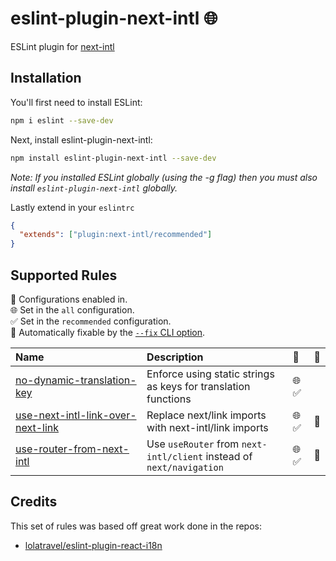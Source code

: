 # eslint-plugin-next-intl 🌐

ESLint plugin for [next-intl](https://github.com/amannn/next-intl)

## Installation

You'll first need to install ESLint:

```bash
npm i eslint --save-dev
```

Next, install eslint-plugin-next-intl:

```bash
npm install eslint-plugin-next-intl --save-dev
```

_Note: If you installed ESLint globally (using the -g flag) then you must also install `eslint-plugin-next-intl` globally._

Lastly extend in your `eslintrc`

```json
{
  "extends": ["plugin:next-intl/recommended"]
}
```

## Supported Rules

<!-- begin auto-generated rules list -->

💼 Configurations enabled in.\
🌐 Set in the `all` configuration.\
✅ Set in the `recommended` configuration.\
🔧 Automatically fixable by the [`--fix` CLI option](https://eslint.org/docs/user-guide/command-line-interface#--fix).

| Name                                                                                 | Description                                                          | 💼   | 🔧 |
| :----------------------------------------------------------------------------------- | :------------------------------------------------------------------- | :--- | :- |
| [no-dynamic-translation-key](docs/rules/no-dynamic-translation-key.md)               | Enforce using static strings as keys for translation functions       | 🌐 ✅ |    |
| [use-next-intl-link-over-next-link](docs/rules/use-next-intl-link-over-next-link.md) | Replace next/link imports with next-intl/link imports                | 🌐 ✅ | 🔧 |
| [use-router-from-next-intl](docs/rules/use-router-from-next-intl.md)                 | Use `useRouter` from `next-intl/client` instead of `next/navigation` | 🌐 ✅ | 🔧 |

<!-- end auto-generated rules list -->

## Credits

This set of rules was based off great work done in the repos:

- [lolatravel/eslint-plugin-react-i18n](https://github.com/lolatravel/eslint-plugin-react-i18n)
